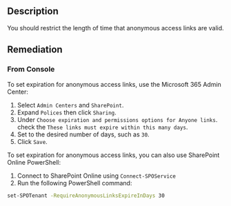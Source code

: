 ## Description

You should restrict the length of time that anonymous access links are valid.

## Remediation

### From Console

To set expiration for anonymous access links, use the Microsoft 365 Admin Center:

1. Select `Admin Centers` and `SharePoint`.
2. Expand `Polices` then click `Sharing`.
3. Under `Choose expiration and permissions options for Anyone links`. check the `These links must expire within this many days`.
4. Set to the desired number of days, such as `30`.
5. Click `Save`.

To set expiration for anonymous access links, you can also use SharePoint Online PowerShell:

1. Connect to SharePoint Online using `Connect-SPOService`
2. Run the following PowerShell command:

```bash
set-SPOTenant -RequireAnonymousLinksExpireInDays 30
```
